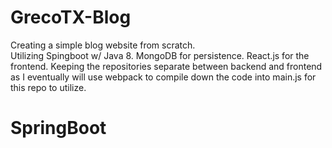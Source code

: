 # GrecoTX-Blog

Creating a simple blog website from scratch.  
Utilizing Spingboot w/ Java 8. MongoDB for persistence.
React.js for the frontend.  Keeping the repositories separate
between backend and frontend as I eventually will use webpack to compile
down the code into main.js for this repo to utilize.

# SpringBoot

